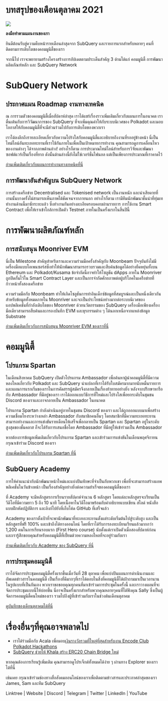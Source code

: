 # บทสรุปของเดือนตุลาคม 2021

![](https://miro.medium.com/max/1400/1*Yf3LOc6onAZ-XRQLPyxAmQ.png)

**ลงมือทำตามแผนงานของเรา**

ยินดีต้อนรับสู่ความคืบหน้ารายเดือนล่าสุดจาก SubQuery และรายการแรกสำหรับหลายๆ คนที่ติดตามการเติบโตของคอมมูนิตี้ของเรา

จากนี้ไป เราจะพยายามสร้างโครงสร้างการอัปเดตตามประเด็นสำคัญ 3 ด้านได้แก่ คอมมูนิตี้ การพัฒนาผลิตภัณฑ์หลัก และ SubQuery Network

# SubQuery Network

## ประกาศแผน Roadmap งานทางเทคนิค

ณ การรวมตัวของคอมมูนิตี้เมื่อสัปดาห์ล่าสุด เราได้แชร์เรื่องราวเพิ่มเติมเกี่ยวกับแผนการในอนาคต เราตื่นเต้นกับการวิวัฒนาการของ SubQuery ที่จะเพิ่มคุณค่าให้กับระบบนิเวศของ Polkadot และมอบโอกาสให้กับคอมมูนิตี้ที่จะมีส่วนร่วมไปกับการเติบโตของพวกเรา

เราได้ลงลึกถึงรายละเอียดเกี่ยวกับความโปร่งใสกับคอมมูนิตี้และอธิบายถึงงานที่รออยู่ข้างหน้า นี่เป็นไทม์ไลน์อันทะเยอทะยานที่เราใช้กันภายในเพื่อเป็นเป้าหมายการทำงาน คุณสามารถดูการเคลื่อนไหวของงานต่างๆ ได้จากภาพด้านล่าง! อย่างไรก็ตาม การประมาณไทม์ไลน์สำหรับการวิจัยและพัฒนาซอฟต์แวร์เป็นเรื่องที่ยาก ดังนั้นด้านล่างนี้ยังไม่ใช่เวอร์ชั่นไฟนอล แต่เป็นเพียงการประมาณที่เราคาดไว้

[อ่านเพิ่มเติมเกี่ยวกับแผนการทำงานทางเทคนิคที่นี่](https://subquery.medium.com/subquery-releases-technical-roadmap-2a3a383c49b)

## การพัฒนาอันสำคัญบน SubQuery Network

การสร้างเครือข่าย Decentralised และ Tokenised network เป็นงานหนัก และน่าเสียดายที่งานนั้นบางครั้งไม่สามารถเห็นภาพได้ชัดเจนจากภายนอก อย่างไรก็ตาม เรามีทีมนักพัฒนาชั้นนำที่ทุ่มเททำงานด้านนี้มาซักระยะแล้ว ซึ่งทำงานกันอย่างละเอียดรอบคอบผ่านรายการ การใช้งาน Smart Contract เพื่อให้เราเข้าใกล้การเปิดตัว Testnet ภายในเป็นครั้งแรกในสิ้นปีนี้

# การพัฒนาผลิตภัณฑ์หลัก

## การสนับสนุน Moonriver EVM

นี่เป็น Milestone สำคัญสำหรับเราและความร่วมมือครั้งสำคัญกับ Moonbeam ปัจจุบันยังไม่มีเครื่องมือแบบโอเพนซอร์สซึ่งทำให้นักพัฒนาสามารถรวบรวมและสืบค้นข้อมูลได้อย่างยืดหยุ่นทั้งบน Ethereum และ Polkadot/Kusama ข้อจำกัดนี้อาจทำให้โซลูชัน dApps ภายใน Moonriver ถูกปิดกั้นไว้ใน Smart Contract Layer และเป็นการจำกัดศักยภาพต่อผู้บริโภคในเครือข่ายที่ก้าวหน้าทั้งสองเครือข่าย

ความร่วมมือกับ Moonbeam ทำให้เกิดโซลูชันการทำอินเด็กซ์ข้อมูลที่สมบูรณ์และเป็นหนึ่งเดียวกันสำหรับข้อมูลทั้งหมดภายใน Moonriver และจะเป็นประโยชน์อย่างมากต่อระบบนิเวศของแอปพลิเคชันที่กำลังเติบโตของ Moonriver ด้วยนวัตกรรมของ SubQuery เครื่องมือเพียงเครื่องมือเดียวสามารถสืบค้นและกรองบันทึก EVM และธุรกรรมต่าง ๆ ได้นอกเหนือจากแหล่งข้อมูล Substrate

[อ่านเพิ่มเติมเกี่ยวกับการสนับสนุน Moonriver EVM ของเราที่นี่](https://subquery.medium.com/subquery-adds-ethereum-virtual-machine-evm-functionality-in-integration-with-moonbeam-and-ddbcdf0fd8ff)

# คอมมูนิตี้

## โปรแกรม Spartan

ในเดือนสิงหาคม SubQuery เปิดตัวโปรแกรม Ambassador เพื่อค้นหาผู้นำคอมมูนิตี้ที่มีความหลงใหลเกี่ยวกับ Polkadot และ SubQuery น่าแปลกที่เราได้รับใบสมัครมากมายนับหมื่นรายการ และแผนการแรกเริ่มของเราในการคัดสรรผู้สมัครจึงกลายเป็นเรื่องท้าทายอย่างยิ่ง หลังจากปรึกษาหารือกับ Ambassador ที่มีอยู่ของเรา เราได้ออกแบบวิธีการที่ใหม่และโปร่งใสเพื่อยกระดับในชุมชน Discord ของเราและอาจกลายเป็น Ambassador ในอนาคต

โปรแกรม Spartan กำลังดำเนินอยู่ภายในชุมชน Discord ของเรา และได้ถูกออกแบบมาเพื่อสร้างความเชื่อมโยงระหว่างเหล่า Ambassador กับสมาชิกคนอื่นๆ โดยสมาชิกที่มีความทะเยอทะยานสามารถทำงานและการแข่งขันรายเดือนให้เสร็จเพื่อกลายเป็น Spartan และ Spartan อยู่ในระดับสูงสุดของชั้นคลาส ก็จะได้รับการเสนอชื่อโดย Ambassador ที่มีอยู่ให้เข้าร่วมเป็น Ambassador

หากต้องการข้อมูลเพิ่มเติมเกี่ยวกับโปรแกรม Spartan และเข้าร่วมการแข่งขันในเดือนพฤศจิกายน กรุณาเข้าร่วม Discord ของเรา

[อ่านเพิ่มเติมเกี่ยวกับโปรแกรม Spartan ที่นี่](https://subquery.medium.com/subquerys-new-spartan-programme-cf6c13653c6f)

## SubQuery Academy

การให้คำแนะนำกับนักพัฒนาหน้าใหม่และแบ่งปันทักษะที่จำเป็นกับพวกเขา เพื่อที่จะสามารถสร้างแอพพลิเคชั่นในวันข้างหน้า เป็นเรื่องสำคัญอย่างยิ่งต่อความสำเร็จของคอมมูนิตี้ของเรา

ที่ Academy จะมีหลักสูตรการเรียนรายสัปดาห์จำนวน 6 หลักสูตร โดยแต่ละหลักสูตรจะเรียนเป็นวีดีโอที่มีความยาว 5 ถึง 10 นาที โดยเนื้อหาในวิดีโอมาพร้อมกับคำอธิบายแบบเขียน สไลด์ หนังสือแบบฝึกหัดปฏิบัติการ และลิงก์ไปยังที่เก็บโค้ด GitHub ที่เสร็จแล้ว

Academy ของเราตั้งเป้าที่จะพานักพัฒนาที่ทะเยอะทะยานตั้งแต่ระดับเริ่มต้นไปสู่ระดับสูง และเป็นหลักสูตรที่ฟรี 100% และเข้าถึงได้ทางออนไลน์ โดยที่เราได้รับการลงทะเบียนเรียนแล้วมากกว่า 1,200 คนในการเรียนรอบแรก (First Hero course) นับตั้งแต่เราเปิดตัวเมื่อสองสัปดาห์ก่อน และเรารู้สึกขอบคุณสำหรับคอมมูนิตี้ที่เปี่ยมด้วยความหลงใหลที่จะอยู่ร่วมกับเรา

[อ่านเพิ่มเติมเกี่ยวกับ Academy ของ SubQuery ที่นี่](https://subquery.medium.com/subquery-launches-the-subquery-academy-9505dc66a01)

## การประชุมคอมมูนิตี้

เราได้จัดการประชุมคอมมูนิตี้ครั้งแรกขึ้นเมื่อวันที่ 28 ตุลาคม เพื่อแบ่งปันแผนการดำเนินงานและอัพเดตข่าวสารในคอมมูนิตี้ เป็นเรื่องที่ดีมากๆที่เราได้ตอบในสิ่งที่คอมมูนิตี้ได้เฝ้าถามมาเป็นเวลานานในรูปแบบที่เป็นกันเอง พวกเราขอขอบคุณทุกคนที่มาเข้าร่วมการประชุมในครั้งนี้ และเราวางแผนที่จะจัดการประชุมแบบนี้ให้บ่อยขึ้น นี่อาจเป็นครั้งแรกสำหรับพวกคุณหลายๆคนที่ได้ฟังคุณ Sally ซึ่งเป็นผู้จัดการคอมมูนิตี้คนใหม่ของเรา รวมไปถึงผู้ที่เข้าร่วมกับเราในช่วงต้นเดือนตุลาคม

[ดูบันทึกของเดือนตุลาคมได้ที่นี่](https://www.crowdcast.io/e/subquery-sessions-october)

# เรื่องอื่นๆที่คุณอาจพลาดไป

-   เราได้ร่วมมือกับ Acala เพื่อมอบ[เงินรางวัลรวมที่ใหญ่ที่สุดสำหรับงาน Encode Club Polkadot Hackathons](https://medium.com/encode-club/polkadot-hack-challenges-7cfeba1a4c0e)
-   [SubQuery ช่วยให้ Khala สร้าง ERC20 Chain Bridge ใหม่](https://subquery.medium.com/subquery-helps-khala-build-their-new-erc20-chain-bridge-c3aa0e1e6a89)

หากคุณต้องการเรียนรู้เพิ่มเติม คุณสามารถดูโปรเจ็กต์ทั้งหมดได้ง่าย ๆ ผ่านทาง Explorer ของเราได้ที่นี่

เช่นเคย กรุณาเข้าร่วมช่องทางสื่อสังคมออนไลน์ของเราเพื่อติดตามข่าวสารและประกาศล่าสุดของเรา James, Sam และทีม SubQuery

Linktree | Website | Discord | Telegram | Twitter | LinkedIn | YouTube
